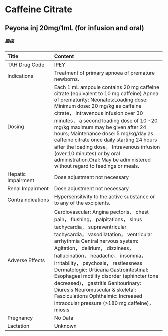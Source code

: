 # Caffeine Citrate

## Peyona inj 20mg/1mL (for infusion and oral)

##### 臨採

| Title              | Content                                                                                                                                                                                                                                                                                                                                                                                                                                                                                                                                                            |
|:-------------------|:-------------------------------------------------------------------------------------------------------------------------------------------------------------------------------------------------------------------------------------------------------------------------------------------------------------------------------------------------------------------------------------------------------------------------------------------------------------------------------------------------------------------------------------------------------------------|
| TAH Drug Code      | IPEY                                                                                                                                                                                                                                                                                                                                                                                                                                                                                                                                                               |
| Indications        | Treatment of primary apnoea of premature newborns.                                                                                                                                                                                                                                                                                                                                                                                                                                                                                                                 |
| Dosing             | Each 1 mL ampoule contains 20 mg caffeine citrate (equivalent to 10 mg caffeine) Apnea of prematurity: Neonates:Loading dose: Minimum dose: 20 mg/kg as caffeine citrate， Intravenous infusion over 30 minutes， a second loading dose of 10 -20 mg/kg maximum may be given after 24 hours; Maintenance dose: 5 mg/kg/day as caffeine citrate once daily starting 24 hours after the loading dose， Intravenous infusion (over 10 minutes) or by oral administration.Oral: May be administered without regard to feedings or meals.                               |
| Hepatic Impairment | Dose adjustment not necessary                                                                                                                                                                                                                                                                                                                                                                                                                                                                                                                                      |
| Renal Impairment   | Dose adjustment not necessary                                                                                                                                                                                                                                                                                                                                                                                                                                                                                                                                      |
| Contraindications  | Hypersensitivity to the active substance or to any of the excipients.                                                                                                                                                                                                                                                                                                                                                                                                                                                                                              |
| Adverse Effects    | Cardiovascular: Angina pectoris， chest pain， flushing， palpitations， sinus tachycardia， supraventricular tachycardia， vasodilatation， ventricular arrhythmia Central nervous system: Agitation， delirium， dizziness， hallucination， headache， insomnia， irritability， psychosis， restlessness Dermatologic: Urticaria Gastrointestinal: Esophageal motility disorder (sphincter tone decreased)， gastritis Genitourinary: Diuresis Neuromuscular & skeletal: Fasciculations Ophthalmic: Increased intraocular pressure (>180 mg caffeine)， miosis |
| Pregnancy          | No Data                                                                                                                                                                                                                                                                                                                                                                                                                                                                                                                                                            |
| Lactation          | Unknown                                                                                                                                                                                                                                                                                                                                                                                                                                                                                                                                                            |

